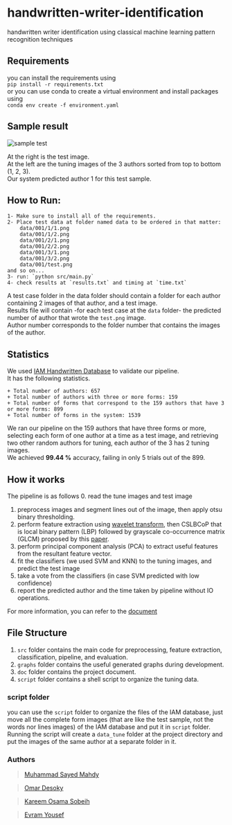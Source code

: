 # handwritten-writer-identification
handwritten writer identification using classical machine learning pattern recognition techniques 

## Requirements
you can install the requirements using  
`pip install -r requirements.txt`  
or you can use conda to create a virtual environment and install packages using  
`conda env create -f environment.yaml` 

## Sample result
![sample test](https://user-images.githubusercontent.com/32793798/105159229-82193e80-5b17-11eb-808e-92079282be79.png)

At the right is the test image.  
At the left are the tuning images of the 3 authors sorted from top to bottom (1, 2, 3).  
Our system predicted author 1 for this test sample.

## How to Run:
    1- Make sure to install all of the requirements.
    2- Place test data at folder named data to be ordered in that matter:
        data/001/1/1.png
        data/001/1/2.png
        data/001/2/1.png
        data/001/2/2.png
        data/001/3/1.png
        data/001/3/2.png
        data/001/test.png
    and so on...
    3- run: `python src/main.py`
    4- check results at `results.txt` and timing at `time.txt`

A test case folder in the data folder should contain a folder for each author containing 2 images of that author, and a test image.  
Results file will contain -for each test case at the `data` folder- the predicted number of author that wrote the `test.png` image.  
Author number corresponds to the folder number that contains the images of the author.
        
## Statistics
We used [IAM Handwritten Database](https://fki.tic.heia-fr.ch/databases/iam-handwriting-database) to validate our pipeline.  
It has the following statistics.

    + Total number of authors: 657
    + Total number of authors with three or more forms: 159
    + Total number of forms that correspond to the 159 authors that have 3 or more forms: 899
    + Total number of forms in the system: 1539

We ran our pipeline on the 159 authors that have three forms or more, selecting each form of one author at a time as a test image, and retrieving two other random authors for tuning, each author of the 3 has 2 tuning images.  
We achieved **99.44 %** accuracy, failing in only 5 trials out of the 899.

## How it works
The pipeline is as follows
0. read the tune images and test image
1. preprocess images and segment lines out of the image, then apply otsu binary thresholding.
2. perform feature extraction using [wavelet transform](https://ieeexplore.ieee.org/document/5597888), then CSLBCoP that is local binary pattern (LBP) followed by grayscale co-occurrence matrix (GLCM) proposed by this [paper](https://www.sciencedirect.com/science/article/abs/pii/S0045790617322401).
3. perform principal component analysis (PCA) to extract useful features from the resultant feature vector.
4. fit the classifiers (we used SVM and KNN) to the tuning images, and predict the test image
5. take a vote from the classifiers (in case SVM predicted with low confidence)
6. report the predicted author and the time taken by pipeline without IO operations.

For more information, you can refer to the [document](doc/Pattern%20Report.pdf)

## File Structure
1. `src` folder contains the main code for preprocessing, feature extraction, classification, pipeline, and evaluation.
2. `graphs` folder contains the useful generated graphs during development.
3. `doc` folder contains the project document.
4. `script` folder contains a shell script to organize the tuning data.

### script folder
you can use the `script` folder to organize the files of the IAM database, just move all the complete form images (that are like the test sample, not the words nor lines images) of the IAM database and put it in `script` folder.  
Running the script will create a `data_tune` folder at the project directory and put the images of the same author at a separate folder in it.

### Authors 
>[Muhammad Sayed Mahdy](https://github.com/muhammad-sayed-mahdy)

>[Omar Desoky](https://github.com/OmarDesoky) 

>[Kareem Osama Sobeih](https://github.com/KareemOsamaSobeih)

>[Evram Yousef](https://github.com/Evraa)
